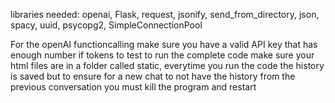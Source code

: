libraries needed:
openai,
Flask, 
request, 
jsonify, 
send_from_directory,
json,
spacy,
uuid,
psycopg2,
SimpleConnectionPool

For the openAI functioncalling make sure you have a valid API key that has enough number if tokens to test
to run the complete code make sure your html files are in a folder called static,
everytime you run the code the history is saved but to ensure for a new chat to not have the history from the previous conversation you must kill the program and restart

